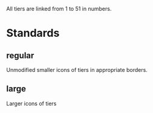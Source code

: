 All tiers are linked from 1 to 51 in numbers.

# Standards

## regular

Unmodified smaller icons of tiers in appropriate borders.

## large

Larger icons of tiers
